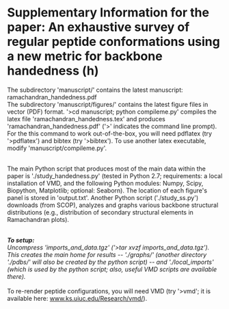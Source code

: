# Supplementary Information for the paper: An exhaustive survey of regular peptide conformations using a new metric for backbone handedness (h)

The subdirectory 'manuscript/' contains the latest manuscript: ramachandran_handedness.pdf<br>
The subdirectory 'manuscript/figures/' contains the latest figure files in vector (PDF) format.
'>cd manuscript; python compileme.py' compiles the latex file 'ramachandran_handedness.tex' and produces 'ramachandran_handedness.pdf' ('>' indicates the command line prompt). For the this command to work out-of-the-box, you will need pdflatex (try '>pdflatex') and bibtex (try '>bibtex'). To use another latex executable, modify 'manuscript/compileme.py'.<br><br>

The main Python script that produces most of the main data within the paper is './study_handedness.py' (tested in Python 2.7; requirements: a local installation of VMD, and the following Python modules: Numpy, Scipy, Biopython, Matplotlib; optional: Seaborn). The location of each figure's panel is stored in 'output.txt'. Another Python script ('./study_ss.py') downloads (from SCOP), analyzes and graphs various backbone structural distributions (e.g., distribution of secondary structural elements in Ramachandran plots).<br><br>


<b><i>To setup:</b></i> <br>
<b>*</b> Uncompress 'imports_and_data.tgz' ('>tar xvzf imports_and_data.tgz'). This creates the main home for results -- './graphs/' (another directory './pdbs/' will also be created by the python script) -- and './local_imports' (which is used by the python script; also, useful VMD scripts are available there).<br><br>
<b>*</b> To re-render peptide configurations, you will need VMD (try '>vmd'; it is available here: <a href='http://www.ks.uiuc.edu/Research/vmd/'>www.ks.uiuc.edu/Research/vmd/</a>).<br>

